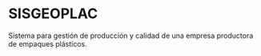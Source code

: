 # SISGEOPLAC
Sistema para gestión de producción y calidad de una empresa productora de empaques plásticos.
